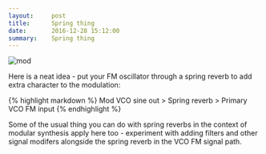 ```yaml
---
layout:     post
title:      Spring thing
date:       2016-12-28 15:12:00
summary:    Spring thing
---
```

<img src="{{ site.baseurl }}/images/mod3.jpg" alt="mod" class="avatar" />


Here is a neat idea - put your FM oscillator through a spring reverb to add extra character to the modulation:

{% highlight markdown %}
Mod VCO sine out > Spring reverb  > Primary VCO FM input 
{% endhighlight %}

Some of the usual thing you can do with spring reverbs in the context of modular synthesis apply here too - experiment with adding filters and other signal modifers alongside the spring reverb in the VCO FM signal path.

